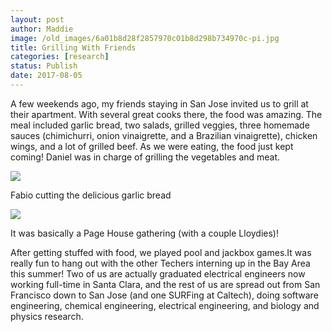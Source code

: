 ```yaml
---
layout: post
author: Maddie
image: /old_images/6a01b8d28f2857970c01b8d298b734970c-pi.jpg
title: Grilling With Friends
categories: [research]
status: Publish
date: 2017-08-05
---
```



A few weekends ago, my friends staying in San Jose invited us to grill at their apartment. With several great cooks there, the food was amazing. The meal included garlic bread, two salads, grilled veggies, three homemade sauces (chimichurri, onion vinaigrette, and a Brazilian vinaigrette), chicken wings, and a lot of grilled beef. As we were eating, the food just kept coming!
Daniel was in charge of grilling the vegetables and meat.


![](/old_images/6a01b8d28f2857970c01b7c90e6dd4970b-pi.jpg)

Fabio cutting the delicious garlic bread


![](/old_images/6a01b8d28f2857970c01b7c90e6e56970b-pi.jpg)

It was basically a Page House gathering (with a couple Lloydies)!

After getting stuffed with food, we played pool and jackbox games.It was really fun to hang out with the other Techers interning up in the Bay Area this summer! Two of us are actually graduated electrical engineers now working full-time in Santa Clara, and the rest of us are spread out from San Francisco down to San Jose (and one SURFing at Caltech), doing software engineering, chemical engineering, electrical engineering, and biology and physics research.

